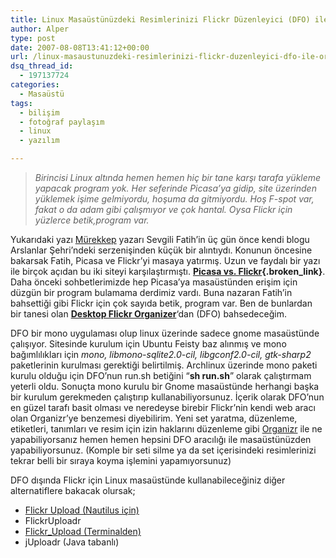 ```yaml
---
title: Linux Masaüstünüzdeki Resimlerinizi Flickr Düzenleyici (DFO) ile Organize Edin
author: Alper
type: post
date: 2007-08-08T13:41:12+00:00
url: /linux-masaustunuzdeki-resimlerinizi-flickr-duzenleyici-dfo-ile-organize-edin/
dsq_thread_id:
  - 197137724
categories:
  - Masaüstü
tags:
  - bilişim
  - fotoğraf paylaşım
  - linux
  - yazılım

---
```

> _Birincisi Linux altında hemen hemen hiç bir tane karşı tarafa yükleme yapacak program yok. Her seferinde Picasa’ya gidip, site üzerinden yüklemek işime gelmiyordu, hoşuma da gitmiyordu. Hoş F-spot var, fakat o da adam gibi çalışmıyor ve çok hantal. Oysa Flickr için yüzlerce betik,program var._

Yukarıdaki yazı [Mürekkep][1] yazarı Sevgili Fatih&#8217;in üç gün önce kendi blogu Arslanlar Şehri&#8217;ndeki serzenişinden küçük bir alıntıydı. Konunun öncesine bakarsak Fatih, Picasa ve Flickr&#8217;yi masaya yatırmış. Uzun ve faydalı bir yazı ile birçok açıdan bu iki siteyi karşılaştırmıştı. **[Picasa vs. Flickr][2]{.broken_link}**. Daha önceki sohbetlerimizde hep Picasa&#8217;ya masaüstünden erişim için düzgün bir program bulamama derdimiz vardı. Buna nazaran Fatih&#8217;in bahsettiği gibi Flickr için çok sayıda betik, program var. Ben de bunlardan bir tanesi olan [**Desktop Flickr Organizer**][3]&#8216;dan (DFO) bahsedeceğim.

<p style="text-align: center">
  <p>
    DFO bir mono uygulaması olup linux üzerinde sadece gnome masaüstünde çalışıyor. Sitesinde kurulum için Ubuntu Feisty baz alınmış ve mono bağımlılıkları için <em>mono, libmono-sqlite2.0-cil, libgconf2.0-cil, gtk-sharp2</em> paketlerinin kurulması gerektiği belirtilmiş. Archlinux üzerinde mono paketi kurulu olduğu için DFO&#8217;nun run.sh betiğini &#8220;<strong>sh run.sh</strong>&#8221; olarak çalıştırmam yeterli oldu. Sonuçta mono kurulu bir Gnome masaüstünde herhangi başka bir kurulum gerekmeden çalıştırıp kullanabiliyorsunuz. İçerik olarak DFO&#8217;nun en güzel tarafı basit olması ve neredeyse birebir Flickr&#8217;nin kendi web aracı olan Organizr&#8217;ye benzemesi diyebilirim. Yeni set yaratma, düzenleme, etiketleri, tanımları ve resim için izin haklarını düzenleme gibi <a href="http://www.flickr.com/help/organizr/" class="broken_link">Organizr</a> ile ne yapabiliyorsanız hemen hemen hepsini DFO aracılığı ile masaüstünüzden yapabiliyorsunuz. (Komple bir seti silme ya da set içerisindeki resimlerinizi tekrar belli bir sıraya koyma işlemini yapamıyorsunuz)
  </p>
  
  <p>
    DFO dışında Flickr için Linux masaüstünde kullanabileceğiniz diğer alternatiflere bakacak olursak;
  </p>
  
  <ul>
    <li>
      <a href="http://nozell.com/blog/archives/2004/09/04/flickr-upload-for-gnomes-nautilus/" class="broken_link">Flickr Upload (Nautilus için)</a>
    </li>
    <li>
      FlickrUploadr
    </li>
    <li>
      <a href="http://search.cpan.org/~cpb/Flickr-Upload/flickr_upload">Flickr_Upload (Terminalden)</a>
    </li>
    <li>
      jUploadr (Java tabanlı)
    </li>
  </ul>

 [1]: https://www.murekkep.org/
 [2]: https://www.murekkep.org/picasa-vs-flickr-hangisi-daha-iyi-254
 [3]: http://code.google.com/p/dfo/